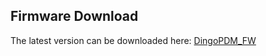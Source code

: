 
## Firmware Download

The latest version can be downloaded here: [DingoPDM_FW](https://github.com/corygrant/DingoPDM_FW/releases)